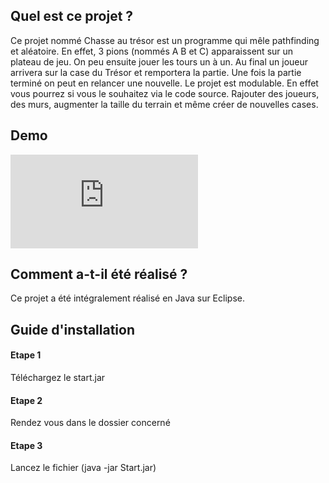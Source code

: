 ## Quel est ce projet ?
Ce projet nommé Chasse au trésor est un programme qui mêle pathfinding et aléatoire. En effet, 3 pions (nommés A B et C) apparaissent sur un plateau de jeu. On peu ensuite jouer les tours un à un. Au final un joueur arrivera sur la case du Trésor et remportera la partie. Une fois la partie terminé on peut en relancer une nouvelle. Le projet est modulable. En effet vous pourrez si vous le souhaitez via le code source. Rajouter des joueurs, des murs, augmenter la taille du terrain et même créer de nouvelles cases. 

## Demo

![Preview](https://github.com/ThomasCorcoral/Java_Chasse_Au_Tresor/blob/master/Projet%20Console/POA-rapport-version-console.pdf)

## Comment a-t-il été réalisé ?

Ce projet a été intégralement réalisé en Java sur Eclipse.

## Guide d'installation

#### Etape 1

Téléchargez le start.jar

#### Etape 2
Rendez vous dans le dossier concerné

#### Etape 3
Lancez le fichier (java -jar Start.jar)
